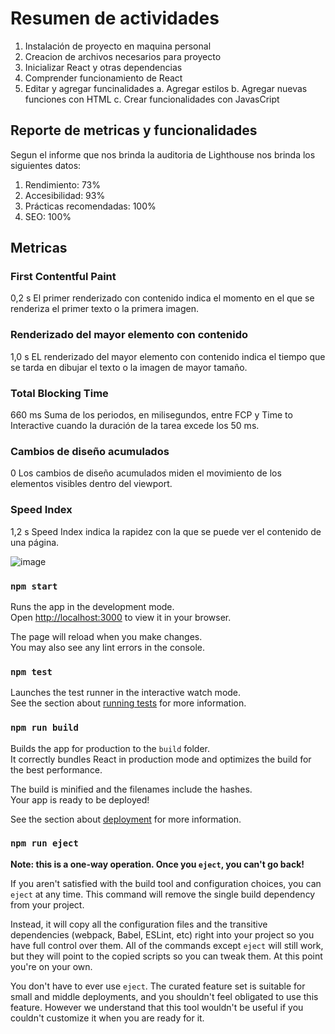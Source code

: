 # Resumen de actividades
  1. Instalación de proyecto en maquina personal
  2. Creacion de archivos necesarios para proyecto
  3. Inicializar React y otras dependencias
  4. Comprender funcionamiento de React
  5. Editar y agregar funcinalidades
      a. Agregar estilos
      b. Agregar nuevas funciones con HTML
      c. Crear funcionalidades con JavasCript 

## Reporte de metricas y funcionalidades
Segun el informe que nos brinda la auditoria de Lighthouse
nos brinda los siguientes datos:
  1. Rendimiento: 73%
  2. Accesibilidad: 93%
  3. Prácticas recomendadas: 100%
  4. SEO: 100%

## Metricas 

### First Contentful Paint
0,2 s
El primer renderizado con contenido indica el momento en el que se renderiza el primer texto o la primera imagen.
### Renderizado del mayor elemento con contenido
1,0 s
EL renderizado del mayor elemento con contenido indica el tiempo que se tarda en dibujar el texto o la imagen de mayor tamaño. 
### Total Blocking Time
660 ms
Suma de los periodos, en milisegundos, entre FCP y Time to Interactive cuando la duración de la tarea excede los 50 ms. 

### Cambios de diseño acumulados
0
Los cambios de diseño acumulados miden el movimiento de los elementos visibles dentro del viewport. 
### Speed Index
1,2 s
Speed Index indica la rapidez con la que se puede ver el contenido de una página. 

![image](https://github.com/user-attachments/assets/f2b4f52e-4590-4155-8c70-c2ace128d8b0)




### `npm start`

Runs the app in the development mode.\
Open [http://localhost:3000](http://localhost:3000) to view it in your browser.

The page will reload when you make changes.\
You may also see any lint errors in the console.

### `npm test`

Launches the test runner in the interactive watch mode.\
See the section about [running tests](https://facebook.github.io/create-react-app/docs/running-tests) for more information.

### `npm run build`

Builds the app for production to the `build` folder.\
It correctly bundles React in production mode and optimizes the build for the best performance.

The build is minified and the filenames include the hashes.\
Your app is ready to be deployed!

See the section about [deployment](https://facebook.github.io/create-react-app/docs/deployment) for more information.

### `npm run eject`

**Note: this is a one-way operation. Once you `eject`, you can't go back!**

If you aren't satisfied with the build tool and configuration choices, you can `eject` at any time. This command will remove the single build dependency from your project.

Instead, it will copy all the configuration files and the transitive dependencies (webpack, Babel, ESLint, etc) right into your project so you have full control over them. All of the commands except `eject` will still work, but they will point to the copied scripts so you can tweak them. At this point you're on your own.

You don't have to ever use `eject`. The curated feature set is suitable for small and middle deployments, and you shouldn't feel obligated to use this feature. However we understand that this tool wouldn't be useful if you couldn't customize it when you are ready for it.
